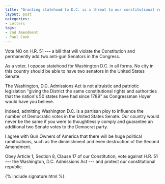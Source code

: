 ```yaml
---
title: "Granting statehood to D.C. is a threat to our constitutional republic and the 2A"
layout: post
categories:
- Letters
tags:
- 2nd Amendment
- Paul Cook
---
```


Vote NO on H.R. 51 --- a bill that will violate the Constitution and permanently add two anti-gun Senators in the Congress.

As a voter, I oppose statehood for Washington D.C. in all forms. No city in this country should be able to have two senators in the United States Senate.

The Washington, D.C. Admissions Act is not altruistic and patriotic legislation "giving the District the same constitutional rights and authorities that the nation's 50 states have had since 1789" as Congressman Hoyer would have you believe.

Indeed, admitting Washington D.C. is a partisan ploy to influence the number of Democratic votes in the United States Senate. Our country would never be the same if you were to thoughtlessly comply and guarantee an additional two Senate votes to the Democrat party.

I agree with Gun Owners of America that there will be huge political ramifications, such as the diminishment and even destruction of the Second Amendment.

Obey Article 1, Section 8, Clause 17 of our Constitution, vote against H.R. 51 --- the Washington, D.C. Admissions Act --- and protect our constitutional republic.

{% include signature.html %}
